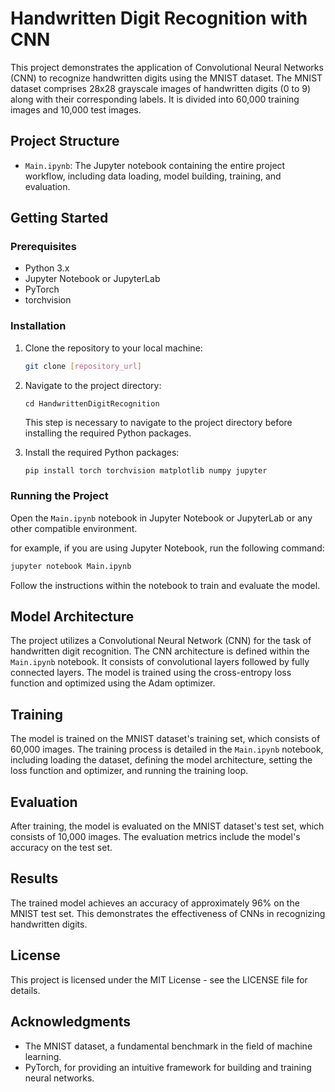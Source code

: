 # Handwritten Digit Recognition with CNN

This project demonstrates the application of Convolutional Neural Networks (CNN) to recognize handwritten digits using the MNIST dataset. The MNIST dataset comprises 28x28 grayscale images of handwritten digits (0 to 9) along with their corresponding labels. It is divided into 60,000 training images and 10,000 test images.

## Project Structure

- `Main.ipynb`: The Jupyter notebook containing the entire project workflow, including data loading, model building, training, and evaluation.

## Getting Started

### Prerequisites

- Python 3.x
- Jupyter Notebook or JupyterLab
- PyTorch
- torchvision

### Installation

1. Clone the repository to your local machine:

   ```bash
   git clone [repository_url]
   ```

2. Navigate to the project directory:

   ```
   cd HandwrittenDigitRecognition
   ```

   This step is necessary to navigate to the project directory before installing the required Python packages.

3. Install the required Python packages:

   ```bash
   pip install torch torchvision matplotlib numpy jupyter
   ```

### Running the Project

Open the `Main.ipynb` notebook in Jupyter Notebook or JupyterLab or any other compatible environment.

for example, if you are using Jupyter Notebook, run the following command:

```bash
jupyter notebook Main.ipynb
```


Follow the instructions within the notebook to train and evaluate the model.

## Model Architecture

The project utilizes a Convolutional Neural Network (CNN) for the task of handwritten digit recognition. The CNN architecture is defined within the `Main.ipynb` notebook. It consists of convolutional layers followed by fully connected layers. The model is trained using the cross-entropy loss function and optimized using the Adam optimizer.

## Training

The model is trained on the MNIST dataset's training set, which consists of 60,000 images. The training process is detailed in the `Main.ipynb` notebook, including loading the dataset, defining the model architecture, setting the loss function and optimizer, and running the training loop.

## Evaluation

After training, the model is evaluated on the MNIST dataset's test set, which consists of 10,000 images. The evaluation metrics include the model's accuracy on the test set.

## Results

The trained model achieves an accuracy of approximately 96% on the MNIST test set. This demonstrates the effectiveness of CNNs in recognizing handwritten digits.

## License

This project is licensed under the MIT License - see the LICENSE file for details.

## Acknowledgments

- The MNIST dataset, a fundamental benchmark in the field of machine learning.
- PyTorch, for providing an intuitive framework for building and training neural networks.